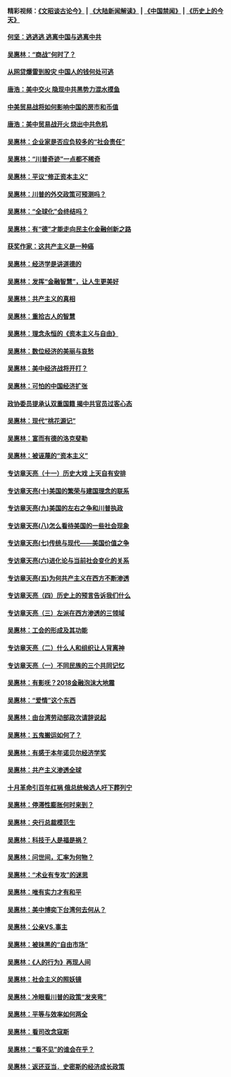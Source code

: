 #### 精彩视频：[《文昭谈古论今》](https://github.com/gfw-breaker/wenzhao/blob/master/README.md?t=11240631) | [《大陆新闻解读》](https://github.com/gfw-breaker/ntdtv-comedy/blob/master/README.md?t=11240631) | [《中国禁闻》](https://github.com/gfw-breaker/ntdtv-news/blob/master/README.md?t=11240631) | [《历史上的今天》](https://github.com/gfw-breaker/today-in-history/blob/master/README.md?t=11240631) 

#### [何坚：逃逃逃 逃离中国与逃离中共](../pages/nsc423/n10592891.md?t=11240631) 

#### [吴惠林：“商战”何时了？](../pages/nsc423/n10573558.md?t=11240631) 

#### [从网贷爆雷到股灾 中国人的钱何处可逃](../pages/nsc423/n10572800.md?t=11240631) 

#### [唐浩：美中交火 隐现中共黑势力混水摸鱼](../pages/nsc423/n10544040.md?t=11240631) 

#### [中美贸易战将如何影响中国的房市和币值](../pages/nsc423/n10543697.md?t=11240631) 

#### [唐浩：美中贸易战开火 烧出中共危机](../pages/nsc423/n10540126.md?t=11240631) 

#### [吴惠林：企业家是否应负较多的“社会责任”](../pages/nsc423/n10535022.md?t=11240631) 

#### [吴惠林：“川普奇迹”一点都不稀奇](../pages/nsc423/n10512808.md?t=11240631) 

#### [吴惠林：平议“修正资本主义”](../pages/nsc423/n10495724.md?t=11240631) 

#### [吴惠林：川普的外交政策可预测吗？](../pages/nsc423/n10462387.md?t=11240631) 

#### [吴惠林：“全球化”会终结吗？](../pages/nsc423/n10452838.md?t=11240631) 

#### [吴惠林：有“德”才能走向民主化金融创新之路](../pages/nsc423/n10432292.md?t=11240631) 

#### [获奖作家：这共产主义是一种癌](../pages/nsc423/n10431541.md?t=11240631) 

#### [吴惠林：经济学是讲道德的](../pages/nsc423/n10398014.md?t=11240631) 

#### [吴惠林：发挥“金融智慧”，让人生更美好](../pages/nsc423/n10375019.md?t=11240631) 

#### [吴惠林：共产主义的真相](../pages/nsc423/n10351394.md?t=11240631) 

#### [吴惠林：重拾古人的智慧](../pages/nsc423/n10337691.md?t=11240631) 

#### [吴惠林：理念永恒的《资本主义与自由》](../pages/nsc423/n10316274.md?t=11240631) 

#### [吴惠林：数位经济的美丽与哀愁](../pages/nsc423/n10292946.md?t=11240631) 

#### [吴惠林：美中经济战将开打？](../pages/nsc423/n10258825.md?t=11240631) 

#### [吴惠林：可怕的中国经济扩张](../pages/nsc423/n10219147.md?t=11240631) 

#### [政协委员提承认双重国籍 揭中共官员过客心态](../pages/nsc423/n10208809.md?t=11240631) 

#### [吴惠林：现代“桃花源记”](../pages/nsc423/n10185234.md?t=11240631) 

#### [吴惠林：富而有德的洛克斐勒](../pages/nsc423/n10142264.md?t=11240631) 

#### [吴惠林：被诬蔑的“资本主义”](../pages/nsc423/n10124816.md?t=11240631) 

#### [专访章天亮（十一）历史大戏 上天自有安排](../pages/nsc423/n10094905.md?t=11240631) 

#### [专访章天亮(十)美国的繁荣与建国理念的联系](../pages/nsc423/n10094899.md?t=11240631) 

#### [专访章天亮(九)美国的左右之争和川普执政](../pages/nsc423/n10094889.md?t=11240631) 

#### [专访章天亮(八)怎么看待美国的一些社会现象](../pages/nsc423/n10094857.md?t=11240631) 

#### [专访章天亮(七)传统与现代——美国价值之争](../pages/nsc423/n10093140.md?t=11240631) 

#### [专访章天亮(六)进化论与当前社会变化的关系](../pages/nsc423/n10092036.md?t=11240631) 

#### [专访章天亮(五)为何共产主义在西方不断渗透](../pages/nsc423/n10083620.md?t=11240631) 

#### [专访章天亮（四）历史上的预言告诉我们什么](../pages/nsc423/n10083606.md?t=11240631) 

#### [专访章天亮（三）左派在西方渗透的三领域](../pages/nsc423/n10081115.md?t=11240631) 

#### [吴惠林：工会的形成及其功能](../pages/nsc423/n10080633.md?t=11240631) 

#### [专访章天亮（二）什么人和组织让人背离神](../pages/nsc423/n10076637.md?t=11240631) 

#### [专访章天亮（一）不同民族的三个共同记忆](../pages/nsc423/n10074188.md?t=11240631) 

#### [吴惠林：有影呒？2018金融泡沫大地震](../pages/nsc423/n10040534.md?t=11240631) 

#### [吴惠林：“爱情”这个东西](../pages/nsc423/n10019423.md?t=11240631) 

#### [吴惠林：由台湾劳动部政次请辞说起](../pages/nsc423/n9979679.md?t=11240631) 

#### [吴惠林：五鬼搬运如何了？](../pages/nsc423/n9925338.md?t=11240631) 

#### [吴惠林：有感于本年诺贝尔经济学奖](../pages/nsc423/n9871883.md?t=11240631) 

#### [吴惠林：共产主义渗透全球](../pages/nsc423/n9812748.md?t=11240631) 

#### [十月革命引百年红祸 俄总统候选人吁下葬列宁](../pages/nsc423/n9810182.md?t=11240631) 

#### [吴惠林：停滞性膨胀何时来到？](../pages/nsc423/n9764136.md?t=11240631) 

#### [吴惠林：央行总裁模范生](../pages/nsc423/n9728134.md?t=11240631) 

#### [吴惠林：科技于人是福是祸？](../pages/nsc423/n9672982.md?t=11240631) 

#### [吴惠林：问世间，汇率为何物？](../pages/nsc423/n9621788.md?t=11240631) 

#### [吴惠林：“术业有专攻”的迷思](../pages/nsc423/n9580363.md?t=11240631) 

#### [吴惠林：唯有实力才有和平](../pages/nsc423/n9529599.md?t=11240631) 

#### [吴惠林：美中博奕下台湾何去何从？](../pages/nsc423/n9483598.md?t=11240631) 

#### [吴惠林：公亲VS.事主](../pages/nsc423/n9425637.md?t=11240631) 

#### [吴惠林：被抹黑的“自由市场”](../pages/nsc423/n9351545.md?t=11240631) 

#### [吴惠林：《人的行为》再现人间](../pages/nsc423/n9296339.md?t=11240631) 

#### [吴惠林：社会主义的照妖镜](../pages/nsc423/n9243460.md?t=11240631) 

#### [吴惠林：冷眼看川普的政策“发夹弯”](../pages/nsc423/n9120684.md?t=11240631) 

#### [吴惠林：平等与效率如何两全](../pages/nsc423/n9075430.md?t=11240631) 

#### [吴惠林：看司改念寇斯](../pages/nsc423/n9024915.md?t=11240631) 

#### [吴惠林：“看不见”的谁会在乎？](../pages/nsc423/n8977488.md?t=11240631) 

#### [吴惠林：返还亚当．史密斯的经济成长政策](../pages/nsc423/n8931896.md?t=11240631) 


